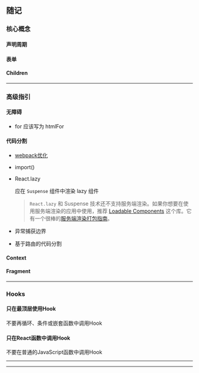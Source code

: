 

## 随记

### 核心概念

#### 声明周期

#### 表单

#### Children

---

### 高级指引

#### 无障碍

+ for 应该写为 htmlFor

#### 代码分割

+ [webpack优化](https://webpack.docschina.org/guides/code-splitting/)

+ import()

+ React.lazy

  应在 `Suspense` 组件中渲染 lazy 组件

  >`React.lazy` 和 Suspense 技术还不支持服务端渲染。如果你想要在使用服务端渲染的应用中使用，推荐 [Loadable Components](https://github.com/gregberge/loadable-components) 这个库。它有一个很棒的[服务端渲染打包指南](https://loadable-components.com/docs/server-side-rendering/)。

+ 异常捕获边界

+ 基于路由的代码分割

#### Context

#### Fragment

---

### Hooks

#### 只在最顶层使用Hook

不要再循环、条件或嵌套函数中调用Hook

#### 只在React函数中调用Hook

不要在普通的JavaScript函数中调用Hook

---

---